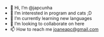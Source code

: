 - 👋 Hi, I’m @japcunha
- 👀 I’m interested in program and cats ;D
- 🌱 I’m currently learning new languages
- 💞️ I’m looking to collaborate on here
- 📫 How to reach me joaneapc@gmail.com

<!---
japcunha/japcunha is a ✨ special ✨ repository because its `README.md` (this file) appears on your GitHub profile.
You can click the Preview link to take a look at your changes.
--->
